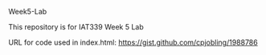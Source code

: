 Week5-Lab

This repository is for IAT339 Week 5 Lab

URL for code used in index.html: https://gist.github.com/cpjobling/1988786